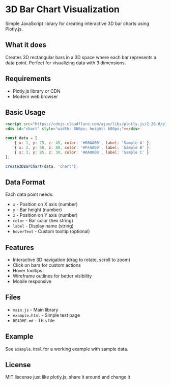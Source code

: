 # 3D Bar Chart Visualization

Simple JavaScript library for creating interactive 3D bar charts using Plotly.js.

## What it does

Creates 3D rectangular bars in a 3D space where each bar represents a data point. Perfect for visualizing data with 3 dimensions.

## Requirements

- Plotly.js library or CDN
- Modern web browser

## Basic Usage

```html
<script src="https://cdnjs.cloudflare.com/ajax/libs/plotly.js/2.26.0/plotly.min.js"></script>
<div id="chart" style="width: 800px; height: 600px;"></div>
```

```javascript
const data = [
    { x: 1, y: 75, z: 45, color: '#00AA00', label: 'Sample A' },
    { x: 2, y: 60, z: 80, color: '#FFAA00', label: 'Sample B' },
    { x: 3, y: 85, z: 30, color: '#AA0000', label: 'Sample C' }
];

create3DBarChart(data, 'chart');
```

## Data Format

Each data point needs:
- `x` - Position on X axis (number)
- `y` - Bar height (number) 
- `z` - Position on Y axis (number)
- `color` - Bar color (hex string)
- `label` - Display name (string)
- `hoverText` - Custom tooltip (optional)

## Features

- Interactive 3D navigation (drag to rotate, scroll to zoom)
- Click on bars for custom actions
- Hover tooltips
- Wireframe outlines for better visibility
- Mobile responsive

## Files

- `main.js` - Main library
- `example.html` - Simple test page
- `README.md` - This file

## Example

See `example.html` for a working example with sample data.

## License

MIT liscense just like plotly.js, share it around and change it 
